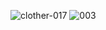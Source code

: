 ![clother-017](https://github.com/user-attachments/assets/2ed3900a-91f9-40a1-8141-a382310714c8)
![003](https://github.com/user-attachments/assets/be6cef71-d92c-4faa-b687-688a9daf13ea)
